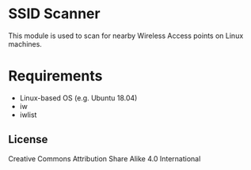 # SSID Scanner

This module is used to scan for nearby Wireless Access points on Linux machines.

# Requirements

- Linux-based OS (e.g. Ubuntu 18.04)
- iw
- iwlist

## License

Creative Commons Attribution Share Alike 4.0 International